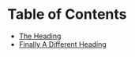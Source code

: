 # Table of Contents

- [The Heading](<./The-Heading.md>)
- [Finally A Different Heading](<./Finally-A-Different-Heading.md>)